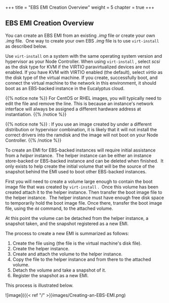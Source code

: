 +++
title = "EBS EMI Creation Overview"
weight = 5
chapter = true
+++


## EBS EMI Creation Overview
You can create an EBS EMI from an existing *.img* file or create your own *.img* file.  One way to create your own EBS *.img* file is to use `virt-install` as described below. 

Use `virt-install` on a system with the same operating system version and hypervisor as your Node Controller. When using `virt-install` , select *scsi* as the disk type for KVM if the VIRTIO paravirtualized devices are not enabled. If you have KVM with VIRTIO enabled (the default), select *virtio* as the disk type of the virtual machine. If you create, successfully boot, and connect the virtual machine to the network in this environment, it should boot as an EBS-backed instance in the Eucalyptus cloud. 


{{% notice note %}}
For CentOS or RHEL images, you will typically need to edit the file and remove the line. This is because an instance's network interface will always be assigned a different hardware address at instantiation. 
{{% /notice %}}



{{% notice note %}}
: If you use an image created by under a different distribution or hypervisor combination, it is likely that it will not install the correct drivers into the ramdisk and the image will not boot on your Node Controller. 
{{% /notice %}}


To create an EMI for EBS-backed instances will require initial assistance from a *helper* instance.  The helper instance can be either an instance store-backed or EBS-backed instance and can be deleted when finished.  It only exists to help create the initial volume that will be the source of the snapshot behind the EMI used to boot other EBS-backed instances. 

First you will need to create a volume large enough to contain the boot image file that was created by `virt-install` .  Once this volume has been created attach it to the helper instance. Then transfer the boot image file to the helper instance.  The helper instance must have enough free disk space to temporarily hold the boot image file. Once there, transfer the boot image file, using the `dd` command, to the attached volume. 

At this point the volume can be detached from the helper instance, a snapshot taken, and the snapshot registered as a new EMI. 

The process to create a new EMI is summarized as follows: 

1. Create the file using (the file is the virtual machine's disk file). 
1. Create the helper instance. 
1. Create and attach the volume to the helper instance. 
1. Copy the file to the helper instance and from there to the attached volume. 
1. Detach the volume and take a snapshot of it. 
1. Register the snapshot as a new EMI. 


This process is illustrated below. 




![image]({{< ref "/" >}}images/Creating-an-EBS-EMI.png)


